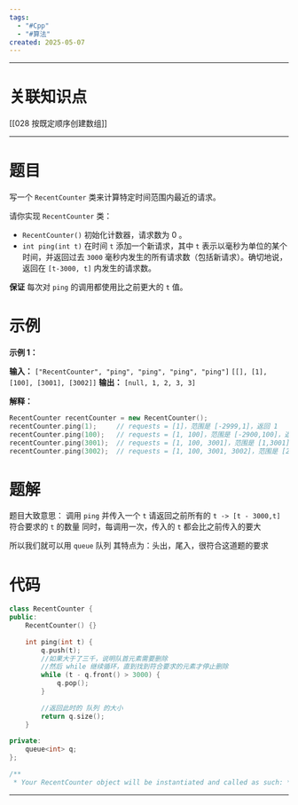 ```yaml
---
tags:
  - "#Cpp"
  - "#算法"
created: 2025-05-07
---
```


---
# 关联知识点

[[028 按既定顺序创建数组]]

---
# 题目

写一个 `RecentCounter` 类来计算特定时间范围内最近的请求。

请你实现 `RecentCounter` 类：

- `RecentCounter()` 初始化计数器，请求数为 0 。
- `int ping(int t)` 在时间 `t` 添加一个新请求，其中 `t` 表示以毫秒为单位的某个时间，并返回过去 `3000` 毫秒内发生的所有请求数（包括新请求）。确切地说，返回在 `[t-3000, t]` 内发生的请求数。

**保证** 每次对 `ping` 的调用都使用比之前更大的 `t` 值。

# 示例

**示例 1：**

**输入：**
`["RecentCounter", "ping", "ping", "ping", "ping"]`
`[[], [1], [100], [3001], [3002]]`
**输出：**
`[null, 1, 2, 3, 3]`

**解释：**
```C++
RecentCounter recentCounter = new RecentCounter();
recentCounter.ping(1);     // requests = [1]，范围是 [-2999,1]，返回 1
recentCounter.ping(100);   // requests = [1, 100]，范围是 [-2900,100]，返回 2
recentCounter.ping(3001);  // requests = [1, 100, 3001]，范围是 [1,3001]，返回 3
recentCounter.ping(3002);  // requests = [1, 100, 3001, 3002]，范围是 [2,3002]，返回 3
```

# 题解

题目大致意思：
调用 `ping` 并传入一个 `t`
请返回之前所有的 `t -> [t - 3000,t]` 符合要求的 `t` 的数量
同时，每调用一次，传入的 `t` 都会比之前传入的要大

所以我们就可以用 `queue` 队列
其特点为：头出，尾入，很符合这道题的要求

# 代码

```C++
class RecentCounter {  
public:  
    RecentCounter() {}  
  
    int ping(int t) {  
        q.push(t);  
        //如果大于了三千，说明队首元素需要删除
        //然后 while 继续循环，直到找到符合要求的元素才停止删除
        while (t - q.front() > 3000) {  
            q.pop();  
        }  
  
  		//返回此时的 队列 的大小
        return q.size();  
    }  
  
private:  
    queue<int> q;  
};  
  
/**  
 * Your RecentCounter object will be instantiated and called as such: * RecentCounter* obj = new RecentCounter(); * int param_1 = obj->ping(t); */
```


---
